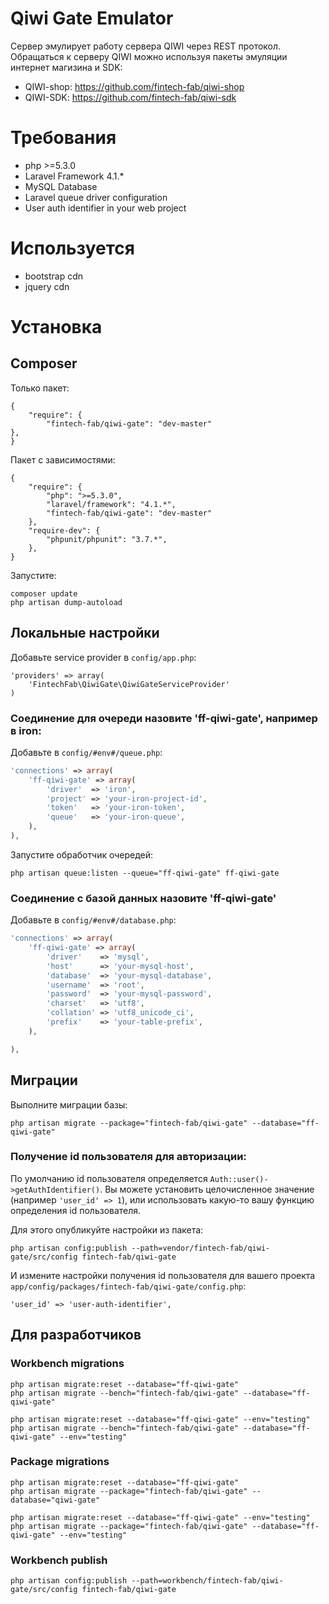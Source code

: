 Qiwi Gate Emulator
=========

Сервер эмулирует работу сервера QIWI через REST протокол.
Обращаться к серверу QIWI можно используя пакеты эмуляции интернет магизина и SDK:

- QIWI-shop: https://github.com/fintech-fab/qiwi-shop
- QIWI-SDK: https://github.com/fintech-fab/qiwi-sdk

# Требования

- php >=5.3.0
- Laravel Framework 4.1.*
- MySQL Database
- Laravel queue driver configuration
- User auth identifier in your web project

# Используется

- bootstrap cdn
- jquery cdn

# Установка

## Composer

Только пакет:

    {
        "require": {
        	"fintech-fab/qiwi-gate": "dev-master"
    },
    }

Пакет с зависимостями:

    {
        "require": {
	        "php": ">=5.3.0",
	        "laravel/framework": "4.1.*",
            "fintech-fab/qiwi-gate": "dev-master"
        },
	    "require-dev": {
		    "phpunit/phpunit": "3.7.*",
	    },
    }

Запустите:

	composer update
	php artisan dump-autoload

## Локальные настройки

Добавьте service provider в `config/app.php`:

	'providers' => array(
		'FintechFab\QiwiGate\QiwiGateServiceProvider'
	)

### Соединение для очереди назовите  'ff-qiwi-gate', например в iron:

Добавьте в `config/#env#/queue.php`:

```PHP
'connections' => array(
	'ff-qiwi-gate' => array(
		'driver'  => 'iron',
		'project' => 'your-iron-project-id',
		'token'   => 'your-iron-token',
		'queue'   => 'your-iron-queue',
	),
),
```

Запустите обработчик очередей:

	php artisan queue:listen --queue="ff-qiwi-gate" ff-qiwi-gate


### Соединение с базой данных назовите 'ff-qiwi-gate'

Добавьте в `config/#env#/database.php`:

```PHP
'connections' => array(
	'ff-qiwi-gate' => array(
		'driver'    => 'mysql',
		'host'      => 'your-mysql-host',
		'database'  => 'your-mysql-database',
		'username'  => 'root',
		'password'  => 'your-mysql-password',
		'charset'   => 'utf8',
		'collation' => 'utf8_unicode_ci',
		'prefix'    => 'your-table-prefix',
	),

),
```

## Миграции

Выполните миграции базы:

	php artisan migrate --package="fintech-fab/qiwi-gate" --database="ff-qiwi-gate"

### Получение id пользователя для авторизации:

По умолчанию id пользователя определяется `Auth::user()->getAuthIdentifier()`.
Вы можете установить целочисленное значение (например `'user_id' => 1`), или использовать какую-то вашу функцию
определения id пользователя.

Для этого опубликуйте настройки из пакета:

	php artisan config:publish --path=vendor/fintech-fab/qiwi-gate/src/config fintech-fab/qiwi-gate

И измените настройки получения id пользователя для вашего проекта `app/config/packages/fintech-fab/qiwi-gate/config.php`:

	'user_id' => 'user-auth-identifier',

## Для разработчиков

### Workbench migrations

	php artisan migrate:reset --database="ff-qiwi-gate"
	php artisan migrate --bench="fintech-fab/qiwi-gate" --database="ff-qiwi-gate"

	php artisan migrate:reset --database="ff-qiwi-gate" --env="testing"
	php artisan migrate --bench="fintech-fab/qiwi-gate" --database="ff-qiwi-gate" --env="testing"

### Package migrations

	php artisan migrate:reset --database="ff-qiwi-gate"
	php artisan migrate --package="fintech-fab/qiwi-gate" --database="qiwi-gate"

	php artisan migrate:reset --database="ff-qiwi-gate" --env="testing"
	php artisan migrate --package="fintech-fab/qiwi-gate" --database="ff-qiwi-gate" --env="testing"

### Workbench publish

	php artisan config:publish --path=workbench/fintech-fab/qiwi-gate/src/config fintech-fab/qiwi-gate


